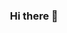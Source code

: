 <div align="center">

### Hi there 👋





<!-- ![Anurag's GitHub stats](https://github-readme-stats.vercel.app/api?username=insist777&show_icons=true&theme=radical&count_private=true))](https://github.com/anuraghazra/github-readme-stats) -->

<!-- <p>&nbsp;<img align="center" src="https://github-readme-stats.vercel.app/api?username=insist777&show_icons=true&locale=en" alt="insist777" /></p>
 -->

<!--  [![Top Langs](https://github-readme-stats.vercel.app/api/top-langs/?username=insist777)](https://github.com/anuraghazra/github-readme-stats)
 -->
